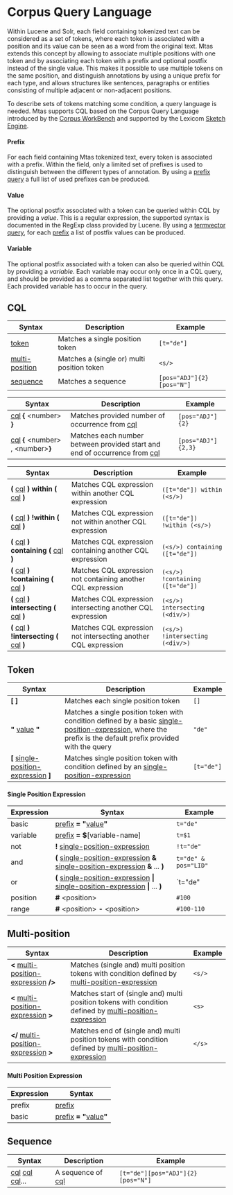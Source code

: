 # Corpus Query Language

Within Lucene and Solr, each field containing tokenized text can be considered as a set of tokens, where each token is associated with a position and its value can be seen as a word from the original text. Mtas extends this concept by allowing to associate multiple positions with one token and by associating each token with a prefix and optional postfix instead of the single value. This makes it possible to use multiple tokens on the same position, and distinguish annotations by using a unique prefix for each type, and allows structures like sentences, paragraphs or entities consisting of multiple adjacent or non-adjacent positions.

To describe sets of tokens matching some condition, a query language is needed. Mtas supports CQL based on the Corpus Query Language introduced by the [Corpus WorkBench](http://cwb.sourceforge.net/files/CQP_Tutorial/) and supported by the Lexicom [Sketch Engine](http://www.sketchengine.co.uk/documentation/wiki/SkE/CorpusQuerying).

<a name="prefix"></a>

#### Prefix

For each field containing Mtas tokenized text, every token is associated with a prefix. Within the field, only a limited set of prefixes is used to distinguish between the different types of annotation. By using a [prefix query](search_query_prefix.html) a full list of used prefixes can be produced.

<a name="value"></a>

#### Value

The optional postfix associated with a token can be queried within CQL by providing a *value*. This is a regular expression, the supported syntax is documented in the RegExp class provided by Lucene. By using a [termvector query](search_query_termvector.html), for each [prefix](#prefix) a list of postfix values can be produced. 

<a name="variable"></a>

#### Variable

The optional postfix associated with a token can also be queried within CQL by providing a *variable*. Each variable may occur only once in a CQL query, and should be provided as a comma separated list together with this query. Each provided variable has to occur in the query.

<a name="cql"></a>

## CQL

| Syntax                                | Description                      | Example      |
|---------------------------------------|----------------------------------|--------------|
| [token](#token)                       | Matches a single position token  | `[t="de"]` |
| [multi-position](#multi-position)     | Matches a (single or) multi position token   | `<s/>`       |
| [sequence](#sequence)                 | Matches a sequence               | `[pos="ADJ"]{2}[pos="N"]` |

| Syntax                                | Description                      | Example      |
|---------------------------------------|----------------------------------|--------------|
| [cql](#cql) **{** \<number\> **}**     | Matches provided number of occurrence from [cql](#cql)| `[pos="ADJ"]{2}` |
| [cql](#cql) **{** \<number\> , \<number\>**}** | Matches each number between provided start and end of occurrence from [cql](#cql)| `[pos="ADJ"]{2,3}` |



| Syntax                                | Description                                     | Example |
|---------------------------------------|-------------------------------------------------|---------|
| **\(** [cql](#cql) **\) within \(** [cql](#cql) **\)**  | Matches CQL expression within another CQL expression   | `([t="de"]) within (<s/>)` |
| **\(** [cql](#cql) **\) !within \(** [cql](#cql) **\)**  | Matches CQL expression not within another CQL expression   | `([t="de"]) !within (<s/>)` |
| **\(** [cql](#cql) **\) containing \(** [cql](#cql) **\)**  | Matches CQL expression containing another CQL expression   | `(<s/>) containing ([t="de"])` |
| **\(** [cql](#cql) **\) !containing \(** [cql](#cql) **\)**  | Matches CQL expression not containing another CQL expression   | `(<s/>) !containing ([t="de"])` |
| **\(** [cql](#cql) **\) intersecting \(** [cql](#cql) **\)**  | Matches CQL expression intersecting another CQL expression   | `(<s/>) intersecting (<div/>)` |
| **\(** [cql](#cql) **\) !intersecting \(** [cql](#cql) **\)**  | Matches CQL expression not intersecting another CQL expression   | `(<s/>) !intersecting (<div/>)` |

<a name="token"></a>

## Token

| Syntax                              | Description                                     | Example |
|-------------------------------------|-------------------------------------------------|---------|
| **\[ \]**                               | Matches each single position token | `[]` |
| **"** [value](#value) **"** | Matches a single position token with condition defined by a basic [single-position-expression](#single-position-expression), where the prefix is the default prefix provided with the query | `"de"` |
| **\[** [single-position-expression](#single-position-expression) **\]**  | Matches single position token with condition defined by an [single-position-expression](#single-position-expression)   | `[t="de"]` |

<a name="single-position-expression"></a>

#### Single Position Expression

| Expression  | Syntax                                      | Example |
|-------------|---------------------------------------------|---------|
| basic       | [prefix](#prefix) **= \"**[value](#value)**\"** | `t="de"`
| variable       | [prefix](#prefix) **= $**[variable-name] | `t=$1`
| not         | **\!** [single-position-expression](#single-position-expression) | `!t="de"` |
| and         | **\(** [single-position-expression](#single-position-expression) **\&** [single-position-expression](#single-position-expression) **\&** ... **\)** | `t="de" & pos="LID"`|
| or          | **\(** [single-position-expression](#single-position-expression) **\|** [single-position-expression](#single-position-expression) **\|** ... **\)** | `t="de" | t="het"` |
| position    | **\#** \<position\> | `#100` |
| range       | **\#** \<position\> **-** \<position\>   | `#100-110` |


<a name="multi-position"></a>

## Multi-position

| Syntax                              | Description                                     | Example |
|-------------------------------------|-------------------------------------------------|---------|
| **\<** [multi-position-expression](#multi-position-expression) **/\>**  | Matches (single and) multi position tokens with condition defined by [multi-position-expression](#multi-position-expression)   | `<s/>` |
| **\<** [multi-position-expression](#multi-position-expression) **\>**  | Matches start of (single and) multi position tokens with condition defined by [multi-position-expression](#multi-position-expression)   | `<s>` |
| **\</** [multi-position-expression](#multi-position-expression) **\>**  | Matches end of (single and) multi position tokens with condition defined by [multi-position-expression](#multi-position-expression)   | `</s>` |


<a name="multi-position-expression"></a>

#### Multi Position Expression

| Expression  | Syntax                                            |
|-------------|---------------------------------------------------|
| prefix      | [prefix](#prefix)                                 |
| basic       | [prefix](#prefix) **= \"**[value](#value)**\"** |


<a name="sequence"></a>

## Sequence

| Syntax                                | Description                      | Example      |
|---------------------------------------|----------------------------------|--------------|
| [cql](#cql)  [cql](#cql)  [cql](#cql)... | A sequence of [cql](#cql)  | `[t="de"][pos="ADJ"]{2}[pos="N"]` |

